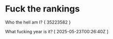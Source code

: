 # Fuck the rankings

Who the hell am I?
{ 35223582 }

What fucking year is it?
[ 2025-05-23T00:26:40Z ]
